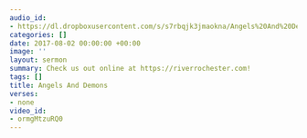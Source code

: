 ```yaml
---
audio_id:
- https://dl.dropboxusercontent.com/s/s7rbqjk3jmaokna/Angels%20And%20Demons.mp3?dl=0
categories: []
date: 2017-08-02 00:00:00 +00:00
image: ''
layout: sermon
summary: Check us out online at https://riverrochester.com!
tags: []
title: Angels And Demons
verses:
- none
video_id:
- ormgMtzuRQ0
---
```

